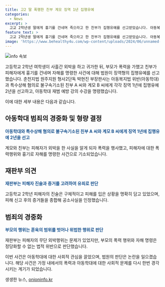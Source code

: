 ```yaml
---
title: 고2 딸 폭행한 친부 계모 징역 1년 집행유예
categories:
  - News
excerpt: >
  고교 2학년생 딸에게 흉기를 건네며 죽으라고 한 친부가 집행유예를 선고받았습니다. 아동복지법 위반과 특수상해 혐의로 불구속기소된 A씨와 B씨에게 징역 1년에 집행유예 2년을 선고했고, 40시간의 아동학대 재범 예방 강의를 명령했습니다. 피해자는 학교에서 신고 후 경찰 조사를 받았으며, 재판부는 증거를 고려해 공소사실을 유죄로 판단했습니다. 형사2단독 박현진 부장판사는 피해자의 외박행위를 훈육범위를 넘어선 위법한 행위로 규정하고, 부모들의 행위를 고려해 형을 정했다고 밝혔습니다. (사진=)
feature_text: >
  고교 2학년생 딸에게 흉기를 건네며 죽으라고 한 친부가 집행유예를 선고받았습니다. 아동복지법 위반과 특수상해 혐의로 불구속기소된 A씨와 B씨에게 징역 1년에 집행유예 2년을 선고했고, 40시간의 아동학대 재범 예방 강의를 명령했습니다. 피해자는 학교에서 신고 후 경찰 조사를 받았으며, 재판부는 증거를 고려해 공소사실을 유죄로 판단했습니다. 형사2단독 박현진 부장판사는 피해자의 외박행위를 훈육범위를 넘어선 위법한 행위로 규정하고, 부모들의 행위를 고려해 형을 정했다고 밝혔습니다. (사진=)
image: 'https://www.behealthy4u.com/wp-content/uploads/2024/06/unnamed-file.png'
---
```


<p><img src="https://www.behealthy4u.com/wp-content/uploads/2024/06/unnamed-file.png" alt="info 속보" /></p>

<p>고등학교 2학년 여학생이 사흘간 외박을 하고 귀가한 뒤, 부모가 폭력을 가했고 친부가 피해자에게 흉기를 건네며 자해를 명령한 사건에 대해 법원이 징역형의 집행유예를 선고했습니다. 춘천지법 원주지원 형사2단독 박현진 부장판사는 아동복지법 위반(아동학대)과 특수상해 혐의로 불구속기소된 친부 A 씨와 계모 B 씨에게 각각 징역 1년에 집행유예 2년을 선고하고, 아동학대 재범 예방 강의 수강을 명령했습니다.</p>

<p>이에 대한 세부 내용은 다음과 같습니다. </p>

<h2 data-ke-size="size26">아동학대 범죄의 경중화 및 형량 결정</h2>

<p><b><span style="color: #1a5490;">아동학대와 특수상해 혐의로 불구속기소된 친부 A 씨와 계모 B 씨에게 징역 1년에 집행유예 2년을 선고</span></b></p>

<p>계모와 친부는 피해자가 외박을 한 사실을 알게 되자 폭력을 행사했고, 피해자에 대한 폭력행위와 흉기로 자해를 명령한 사건으로 기소되었습니다.</p>

<h2 data-ke-size="size26">재판부 의견</h2>

<p><b><span style="color: #1a5490;">재판부는 피해자 진술과 증거를 고려하여 유죄로 판단</span></b></p>

<p>고등학교 2학년 피해자의 진술은 구체적이고 피해를 입은 상황을 명확히 담고 있었으며, 피해 신고 후의 증거들을 종합해 공소사실을 인정했습니다.</p>

<h2 data-ke-size="size26">범죄의 경중화</h2>

<p><b><span style="color: #1a5490;">부모의 행위는 훈육의 범위를 벗어나 위법한 행위로 판단</span></b></p>

<p>재판부는 피해자의 무단 외박행위는 문제가 있었지만, 부모의 폭력 행위와 자해 명령은 정당화할 수 없는 법적 위반으로 판단했습니다.</p>

<p>이번 사건은 아동학대에 대한 사회적 관심을 끌었으며, 법원의 판단은 논란을 일으켰습니다. 해당 사건은 가정 내에서의 폭력과 아동학대에 대한 사회적 문제를 다시 한번 경각시키는 계기가 되었습니다.</p>
생생한 뉴스, <a href="https://onioninfo.kr" rel="dofollow">onioninfo.kr</a>


